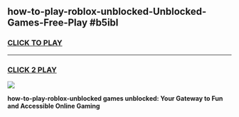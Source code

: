 
## how-to-play-roblox-unblocked-Unblocked-Games-Free-Play #b5ibl
<h3>
<a href="https://us.freeplayer.one?title=how-to-play-roblox-unblocked&ref=9M">CLICK TO PLAY</a></h3>
<hr>

<h3>
<a href="https://us.freeplayer.one?title=how-to-play-roblox-unblocked&ref=9M">CLICK 2 PLAY</a>
  
</h3>

<a href="https://us.freeplayer.one?title=how-to-play-roblox-unblocked&ref=9M"><img src="https://clearcache.store/games.png"></a>


**how-to-play-roblox-unblocked games unblocked: Your Gateway to Fun and Accessible Online Gaming**
